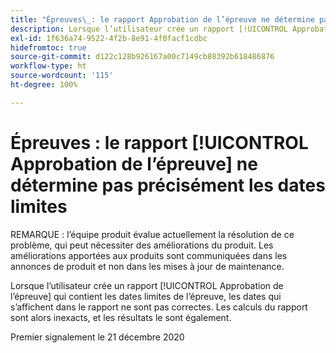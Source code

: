 ```yaml
---
title: "Épreuves\_: le rapport Approbation de l’épreuve ne détermine pas précisément les dates limites"
description: Lorsque l’utilisateur crée un rapport [!UICONTROL Approbation de l’épreuve] qui contient les dates limites de l’épreuve, les dates qui s’affichent dans le rapport ne sont pas correctes. Les calculs du rapport sont alors inexacts, et les résultats le sont également.
exl-id: 1f636a74-9522-4f2b-8e91-4f0facf1cdbc
hidefromtoc: true
source-git-commit: d122c128b926167a00c7149cb88392b618486876
workflow-type: ht
source-wordcount: '115'
ht-degree: 100%

---
```


# Épreuves : le rapport [!UICONTROL Approbation de l’épreuve] ne détermine pas précisément les dates limites

REMARQUE : l’équipe produit évalue actuellement la résolution de ce problème, qui peut nécessiter des améliorations du produit. Les améliorations apportées aux produits sont communiquées dans les annonces de produit et non dans les mises à jour de maintenance.

Lorsque l’utilisateur crée un rapport [!UICONTROL Approbation de l’épreuve] qui contient les dates limites de l’épreuve, les dates qui s’affichent dans le rapport ne sont pas correctes. Les calculs du rapport sont alors inexacts, et les résultats le sont également.

Premier signalement le 21 décembre 2020
